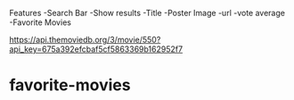 Features 
-Search Bar
-Show results
  -Title
  -Poster Image
  -url
  -vote average
-Favorite Movies



https://api.themoviedb.org/3/movie/550?api_key=675a392efcbaf5cf5863369b162952f7

# favorite-movies
